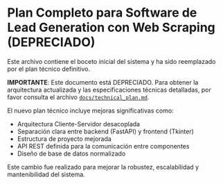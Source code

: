 # Plan Completo para Software de Lead Generation con Web Scraping (DEPRECIADO)

Este archivo contiene el boceto inicial del sistema y ha sido reemplazado por el plan técnico definitivo.

**IMPORTANTE**: Este documento está DEPRECIADO. Para obtener la arquitectura actualizada y las especificaciones técnicas detalladas, por favor consulta el archivo [`docs/technical_plan.md`](docs/technical_plan.md).

El nuevo plan técnico incluye mejoras significativas como:
- Arquitectura Cliente-Servidor desacoplada
- Separación clara entre backend (FastAPI) y frontend (Tkinter)
- Estructura de proyecto mejorada
- API REST definida para la comunicación entre componentes
- Diseño de base de datos normalizado

Este cambio fue realizado para mejorar la robustez, escalabilidad y mantenibilidad del sistema.
